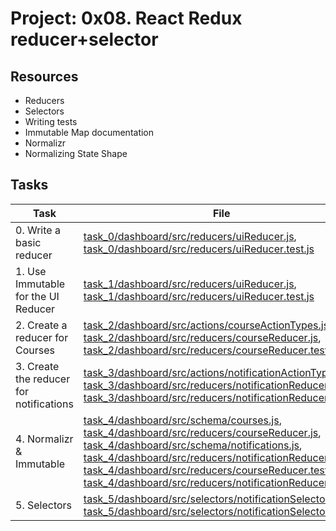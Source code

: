 # Project: 0x08. React Redux reducer+selector

## Resources


* Reducers
* Selectors
* Writing tests
* Immutable Map documentation
* Normalizr
* Normalizing State Shape
## Tasks

| Task | File |
| ---- | ---- |
| 0. Write a basic reducer | [task_0/dashboard/src/reducers/uiReducer.js](./task_0/dashboard/src/reducers/uiReducer.js), [task_0/dashboard/src/reducers/uiReducer.test.js](./task_0/dashboard/src/reducers/uiReducer.test.js) |
| 1. Use Immutable for the UI Reducer | [task_1/dashboard/src/reducers/uiReducer.js](./task_1/dashboard/src/reducers/uiReducer.js), [task_1/dashboard/src/reducers/uiReducer.test.js](./task_1/dashboard/src/reducers/uiReducer.test.js) |
| 2. Create a reducer for Courses | [task_2/dashboard/src/actions/courseActionTypes.js](./task_2/dashboard/src/actions/courseActionTypes.js), [task_2/dashboard/src/reducers/courseReducer.js](./task_2/dashboard/src/reducers/courseReducer.js), [task_2/dashboard/src/reducers/courseReducer.test.js](./task_2/dashboard/src/reducers/courseReducer.test.js) |
| 3. Create the reducer for notifications | [task_3/dashboard/src/actions/notificationActionTypes.js](./task_3/dashboard/src/actions/notificationActionTypes.js), [task_3/dashboard/src/reducers/notificationReducer.js](./task_3/dashboard/src/reducers/notificationReducer.js), [task_3/dashboard/src/reducers/notificationReducer.test.js](./task_3/dashboard/src/reducers/notificationReducer.test.js) |
| 4. Normalizr & Immutable | [task_4/dashboard/src/schema/courses.js](./task_4/dashboard/src/schema/courses.js), [task_4/dashboard/src/reducers/courseReducer.js](./task_4/dashboard/src/reducers/courseReducer.js), [task_4/dashboard/src/schema/notifications.js](./task_4/dashboard/src/schema/notifications.js), [task_4/dashboard/src/reducers/notificationReducer.js](./task_4/dashboard/src/reducers/notificationReducer.js), [task_4/dashboard/src/reducers/courseReducer.test.js](./task_4/dashboard/src/reducers/courseReducer.test.js), [task_4/dashboard/src/reducers/notificationReducer.test.js](./task_4/dashboard/src/reducers/notificationReducer.test.js) |
| 5. Selectors | [task_5/dashboard/src/selectors/notificationSelector.js](./task_5/dashboard/src/selectors/notificationSelector.js), [task_5/dashboard/src/selectors/notificationSelector.test.js](./task_5/dashboard/src/selectors/notificationSelector.test.js) |
